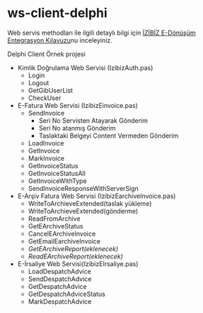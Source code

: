 # ws-client-delphi
Web servis methodları ile ilgili detaylı bilgi için [İZİBİZ E-Dönüşüm Entegrasyon Kılavuzu](https://dev.izibiz.com.tr/)nu inceleyiniz.

Delphi Client Örnek projesi
- Kimlik Doğrulama Web Servisi (IzibizAuth.pas)
  - Login
  - Logout
  - GetGibUserList
  - CheckUser
- E-Fatura Web Servisi (IzibizEinvoice.pas)
  - SendInvoice
    - Seri No Servisten Atayarak Gönderim
    - Seri No atanmış Gönderim
    - Taslaktaki Belgeyi Content Vermeden Gönderim
  - LoadInvoice
  - GetInvoice
  - MarkInvoice
  - GetInvoiceStatus
  - GetInvoiceStatusAll
  - GetInvoiceWithType
  - SendInvoiceResponseWithServerSign
- E-Arşiv Fatura Web Servisi (IzibizEarchiveInvoice.pas)
  - WriteToArchieveExtended(taslak yükleme)
  - WriteToArchieveExtended(gönderme)
  - ReadFromArchive
  - GetEArchiveStatus
  - CancelEArchiveInvoice
  - GetEmailEarchiveInvoice
  - _GetEArchiveReport(eklenecek)_
  - _ReadEArchiveReport(eklenecek)_
- E-İrsaliye Web Servisi(IzibizEIrsaliye.pas)
  - LoadDespatchAdvice
  - SendDespatchAdvice
  - GetDespatchAdvice
  - GetDespatchAdviceStatus
  - MarkDespatchAdvice
